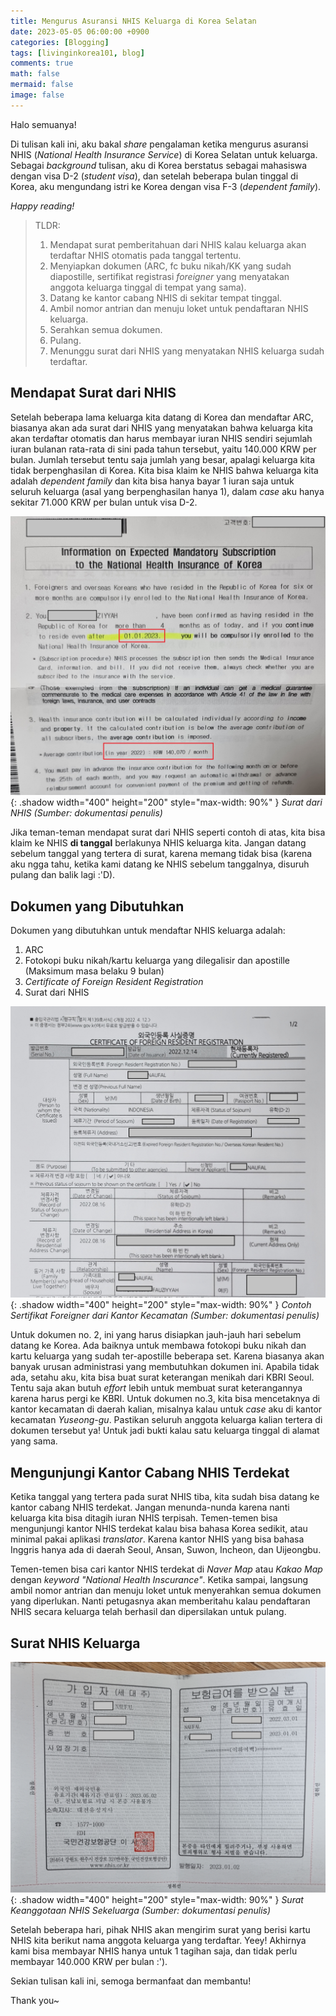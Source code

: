 ```yaml
---
title: Mengurus Asuransi NHIS Keluarga di Korea Selatan
date: 2023-05-05 06:00:00 +0900
categories: [Blogging]
tags: [livinginkorea101, blog]
comments: true
math: false
mermaid: false
image: false
---
```


Halo semuanya! 

Di tulisan kali ini, aku bakal *share* pengalaman ketika mengurus asuransi NHIS (*National Health Insurance Service*) di Korea Selatan untuk keluarga. Sebagai *background* tulisan, aku di Korea berstatus sebagai mahasiswa dengan visa D-2 (*student visa*), dan setelah beberapa bulan tinggal di Korea, aku mengundang istri ke Korea dengan visa F-3 (*dependent family*).


*Happy reading!*

> TLDR:
> 
> 1. Mendapat surat pemberitahuan dari NHIS kalau keluarga akan terdaftar NHIS otomatis pada tanggal tertentu.
> 2. Menyiapkan dokumen (ARC, fc buku nikah/KK yang sudah diapostille, sertifikat registrasi *foreigner* yang menyatakan anggota keluarga tinggal di tempat yang sama).
> 3. Datang ke kantor cabang NHIS di sekitar tempat tinggal.
> 4. Ambil nomor antrian dan menuju loket untuk pendaftaran NHIS keluarga.
> 5. Serahkan semua dokumen.
> 6. Pulang.
> 7. Menunggu surat dari NHIS yang menyatakan NHIS keluarga sudah terdaftar.


## Mendapat Surat dari NHIS

Setelah beberapa lama keluarga kita datang di Korea dan mendaftar ARC, biasanya akan ada surat dari NHIS yang menyatakan bahwa keluarga kita akan terdaftar otomatis dan harus membayar iuran NHIS sendiri sejumlah iuran bulanan rata-rata di sini pada tahun tersebut, yaitu 140.000 KRW per bulan. Jumlah tersebut tentu saja jumlah yang besar, apalagi keluarga kita tidak berpenghasilan di Korea. Kita bisa klaim ke NHIS bahwa keluarga kita adalah *dependent family* dan kita bisa hanya bayar 1 iuran saja untuk seluruh keluarga (asal yang berpenghasilan hanya 1), dalam *case* aku hanya sekitar 71.000 KRW per bulan untuk visa D-2.

![Surat dari NHIS](/assets/post/img/suratnhis.jpg){: .shadow width="400" height="200" style="max-width: 90%" }
_Surat dari NHIS (Sumber: dokumentasi penulis)_

Jika teman-teman mendapat surat dari NHIS seperti contoh di atas, kita bisa klaim ke NHIS **di tanggal** berlakunya NHIS keluarga kita. Jangan datang sebelum tanggal yang tertera di surat, karena memang tidak bisa (karena aku ngga tahu, ketika kami datang ke NHIS sebelum tanggalnya, disuruh pulang dan balik lagi :'D).

## Dokumen yang Dibutuhkan

Dokumen yang dibutuhkan untuk mendaftar NHIS keluarga adalah:
1. ARC
2. Fotokopi buku nikah/kartu keluarga yang dilegalisir dan apostille (Maksimum masa belaku 9 bulan)
3. *Certificate of Foreign Resident Registration*
4. Surat dari NHIS

![Sertifikat Foreigner](/assets/post/img/sertifikatforeigner.jpg){: .shadow width="400" height="200" style="max-width: 90%" }
_Contoh Sertifikat Foreigner dari Kantor Kecamatan (Sumber: dokumentasi penulis)_

Untuk dokumen no. 2, ini yang harus disiapkan jauh-jauh hari sebelum datang ke Korea. Ada baiknya untuk membawa fotokopi buku nikah dan kartu keluarga yang sudah ter-apostille beberapa set. Karena biasanya akan banyak urusan administrasi yang membutuhkan dokumen ini. Apabila tidak ada, setahu aku, kita bisa buat surat keterangan menikah dari KBRI Seoul. Tentu saja akan butuh *effort* lebih untuk membuat surat keterangannya karena harus pergi ke KBRI. Untuk dokumen no.3, kita bisa mencetaknya di kantor kecamatan di daerah kalian, misalnya kalau untuk *case* aku di kantor kecamatan *Yuseong-gu*. Pastikan seluruh anggota keluarga kalian tertera di dokumen tersebut ya! Untuk jadi bukti kalau satu keluarga tinggal di alamat yang sama.

## Mengunjungi Kantor Cabang NHIS Terdekat

Ketika tanggal yang tertera pada surat NHIS tiba, kita sudah bisa datang ke kantor cabang NHIS terdekat. Jangan menunda-nunda karena nanti keluarga kita bisa ditagih iuran NHIS terpisah. Temen-temen bisa mengunjungi kantor NHIS terdekat kalau bisa bahasa Korea sedikit, atau minimal pakai aplikasi *translator*. Karena kantor NHIS yang bisa bahasa Inggris hanya ada di daerah Seoul, Ansan, Suwon, Incheon, dan Uijeongbu. 

Temen-temen bisa cari kantor NHIS terdekat di *Naver Map* atau *Kakao Map* dengan *keyword* *"National Health Inscurance"*. Ketika sampai, langsung ambil nomor antrian dan menuju loket untuk menyerahkan semua dokumen yang diperlukan. Nanti petugasnya akan memberitahu kalau pendaftaran NHIS secara keluarga telah berhasil dan dipersilakan untuk pulang.
 

## Surat NHIS Keluarga

![NHIS Keluarga](/assets/post/img/nhiskeluarga.jpg){: .shadow width="400" height="200" style="max-width: 90%" }
_Surat Keanggotaan NHIS Sekeluarga (Sumber: dokumentasi penulis)_

Setelah beberapa hari, pihak NHIS akan mengirim surat yang berisi kartu NHIS kita berikut nama anggota keluarga yang terdaftar. Yeey! Akhirnya kami bisa membayar NHIS hanya untuk 1 tagihan saja, dan tidak perlu membayar 140.000 KRW per bulan :').

Sekian tulisan kali ini, semoga bermanfaat dan membantu!

Thank you~



